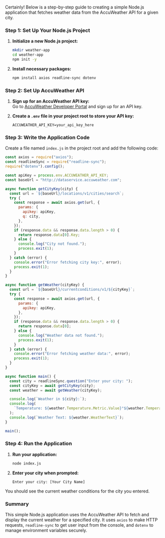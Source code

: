 Certainly! Below is a step-by-step guide to creating a simple Node.js application that fetches weather data from the AccuWeather API for a given city.

### Step 1: Set Up Your Node.js Project

1. **Initialize a new Node.js project:**

   ```bash
   mkdir weather-app
   cd weather-app
   npm init -y
   ```

2. **Install necessary packages:**
   ```bash
   npm install axios readline-sync dotenv
   ```

### Step 2: Set Up AccuWeather API

1. **Sign up for an AccuWeather API key:**  
   Go to [AccuWeather Developer Portal](https://developer.accuweather.com/) and sign up for an API key.

2. **Create a `.env` file in your project root to store your API key:**
   ```plaintext
   ACCUWEATHER_API_KEY=your_api_key_here
   ```

### Step 3: Write the Application Code

Create a file named `index.js` in the project root and add the following code:

```javascript
const axios = require("axios");
const readlineSync = require("readline-sync");
require("dotenv").config();

const apiKey = process.env.ACCUWEATHER_API_KEY;
const baseUrl = "http://dataservice.accuweather.com";

async function getCityKey(city) {
  const url = `${baseUrl}/locations/v1/cities/search`;
  try {
    const response = await axios.get(url, {
      params: {
        apikey: apiKey,
        q: city,
      },
    });
    if (response.data && response.data.length > 0) {
      return response.data[0].Key;
    } else {
      console.log("City not found.");
      process.exit(1);
    }
  } catch (error) {
    console.error("Error fetching city key:", error);
    process.exit(1);
  }
}

async function getWeather(cityKey) {
  const url = `${baseUrl}/currentconditions/v1/${cityKey}`;
  try {
    const response = await axios.get(url, {
      params: {
        apikey: apiKey,
      },
    });
    if (response.data && response.data.length > 0) {
      return response.data[0];
    } else {
      console.log("Weather data not found.");
      process.exit(1);
    }
  } catch (error) {
    console.error("Error fetching weather data:", error);
    process.exit(1);
  }
}

async function main() {
  const city = readlineSync.question("Enter your city: ");
  const cityKey = await getCityKey(city);
  const weather = await getWeather(cityKey);

  console.log(`Weather in ${city}:`);
  console.log(
    `Temperature: ${weather.Temperature.Metric.Value}°${weather.Temperature.Metric.Unit}`
  );
  console.log(`Weather Text: ${weather.WeatherText}`);
}

main();
```

### Step 4: Run the Application

1. **Run your application:**

   ```bash
   node index.js
   ```

2. **Enter your city when prompted:**
   ```plaintext
   Enter your city: [Your City Name]
   ```

You should see the current weather conditions for the city you entered.

### Summary

This simple Node.js application uses the AccuWeather API to fetch and display the current weather for a specified city. It uses `axios` to make HTTP requests, `readline-sync` to get user input from the console, and `dotenv` to manage environment variables securely.
